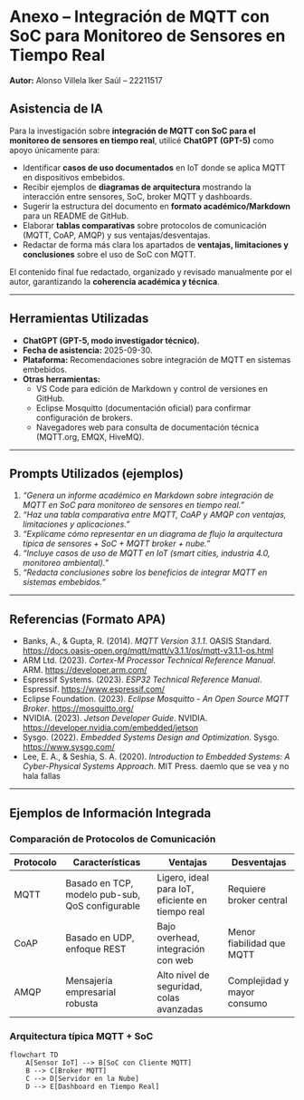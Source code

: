 # Anexo – Integración de MQTT con SoC para Monitoreo de Sensores en Tiempo Real  
**Autor:** Alonso Villela Iker Saúl – 22211517  

## Asistencia de IA  

Para la investigación sobre **integración de MQTT con SoC para el monitoreo de sensores en tiempo real**, utilicé **ChatGPT (GPT-5)** como apoyo únicamente para:  

- Identificar **casos de uso documentados** en IoT donde se aplica MQTT en dispositivos embebidos.  
- Recibir ejemplos de **diagramas de arquitectura** mostrando la interacción entre sensores, SoC, broker MQTT y dashboards.  
- Sugerir la estructura del documento en **formato académico/Markdown** para un README de GitHub.  
- Elaborar **tablas comparativas** sobre protocolos de comunicación (MQTT, CoAP, AMQP) y sus ventajas/desventajas.  
- Redactar de forma más clara los apartados de **ventajas, limitaciones y conclusiones** sobre el uso de SoC con MQTT.  

El contenido final fue redactado, organizado y revisado manualmente por el autor, garantizando la **coherencia académica y técnica**.  

---

## Herramientas Utilizadas  
- **ChatGPT (GPT-5, modo investigador técnico).**  
- **Fecha de asistencia:** 2025-09-30.  
- **Plataforma:** Recomendaciones sobre integración de MQTT en sistemas embebidos.  
- **Otras herramientas:**  
  - VS Code para edición de Markdown y control de versiones en GitHub.  
  - Eclipse Mosquitto (documentación oficial) para confirmar configuración de brokers.  
  - Navegadores web para consulta de documentación técnica (MQTT.org, EMQX, HiveMQ).  

---

## Prompts Utilizados (ejemplos)  
1. *“Genera un informe académico en Markdown sobre integración de MQTT en SoC para monitoreo de sensores en tiempo real.”*  
2. *“Haz una tabla comparativa entre MQTT, CoAP y AMQP con ventajas, limitaciones y aplicaciones.”*  
3. *“Explícame cómo representar en un diagrama de flujo la arquitectura típica de sensores + SoC + MQTT broker + nube.”*  
4. *“Incluye casos de uso de MQTT en IoT (smart cities, industria 4.0, monitoreo ambiental).”*  
5. *“Redacta conclusiones sobre los beneficios de integrar MQTT en sistemas embebidos.”*  

---
## Referencias (Formato APA)  

- Banks, A., & Gupta, R. (2014). *MQTT Version 3.1.1*. OASIS Standard. https://docs.oasis-open.org/mqtt/mqtt/v3.1.1/os/mqtt-v3.1.1-os.html  
- ARM Ltd. (2023). *Cortex-M Processor Technical Reference Manual*. ARM. https://developer.arm.com/  
- Espressif Systems. (2023). *ESP32 Technical Reference Manual*. Espressif. https://www.espressif.com/  
- Eclipse Foundation. (2023). *Eclipse Mosquitto - An Open Source MQTT Broker*. https://mosquitto.org/  
- NVIDIA. (2023). *Jetson Developer Guide*. NVIDIA. https://developer.nvidia.com/embedded/jetson  
- Sysgo. (2022). *Embedded Systems Design and Optimization*. Sysgo. https://www.sysgo.com/  
- Lee, E. A., & Seshia, S. A. (2020). *Introduction to Embedded Systems: A Cyber-Physical Systems Approach*. MIT Press.   daemlo que se vea y no hala fallas
---
## Ejemplos de Información Integrada  

### Comparación de Protocolos de Comunicación
| Protocolo | Características | Ventajas | Desventajas |
|-----------|-----------------|----------|-------------|
| MQTT | Basado en TCP, modelo pub-sub, QoS configurable | Ligero, ideal para IoT, eficiente en tiempo real | Requiere broker central |
| CoAP | Basado en UDP, enfoque REST | Bajo overhead, integración con web | Menor fiabilidad que MQTT |
| AMQP | Mensajería empresarial robusta | Alto nivel de seguridad, colas avanzadas | Complejidad y mayor consumo |

### Arquitectura típica MQTT + SoC
```mermaid
flowchart TD
    A[Sensor IoT] --> B[SoC con Cliente MQTT]
    B --> C[Broker MQTT]
    C --> D[Servidor en la Nube]
    D --> E[Dashboard en Tiempo Real]



